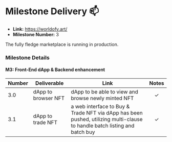 # Milestone Delivery :mailbox:


* **Link:** https://worldofv.art/
* **Milestone Number:** 3

The fully fledge marketplace is running in production.

### Milestone Details

#### M3: Front-End dApp & Backend enhancement

| Number | Deliverable | Link | Notes |
| ------------- | ------------- | ------------- |:-----------: |
| 3.0 | dApp to browser NFT | dApp to be able to view and browse newly minted NFT| ✓
| 3.1 | dApp to trade NFT |  a web interface to Buy & Trade NFT via dApp has been pushed, utilizing multi-clause to handle batch listing and batch buy | ✓
